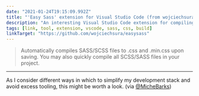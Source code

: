 ```yaml
---
date: "2021-01-24T19:15:09.992Z"
title: "'Easy Sass' extension for Visual Studio Code (from wojciechsura on GitHub)"
description: "An interesting Visual Studio Code extension for compiling Sass "
tags: [link, tool, extension, vscode, sass, css, build]
linkTarget: "https://github.com/wojciechsura/easysass"
---
```

> Automatically compiles SASS/SCSS files to .css and .min.css upon saving. You may also quickly compile all SCSS/SASS files in your project.
---

As I consider different ways in which to simplify my development stack and avoid excess tooling, this might be worth a look. (via [@MicheBarks](https://twitter.com/MicheBarks))